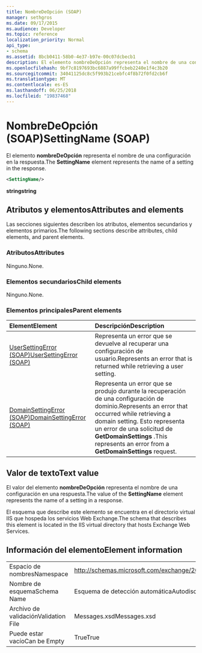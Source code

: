 ```yaml
---
title: NombreDeOpción (SOAP)
manager: sethgros
ms.date: 09/17/2015
ms.audience: Developer
ms.topic: reference
localization_priority: Normal
api_type:
- schema
ms.assetid: 8bcb0411-58b0-4e37-b97e-00c07dcbecb1
description: El elemento nombreDeOpción representa el nombre de una configuración en la respuesta.
ms.openlocfilehash: 9bf7c8197693bc6887a99ffcbeb2240e1f4c3b20
ms.sourcegitcommit: 34041125dc8c5f993b21cebfc4f8b72f0fd2cb6f
ms.translationtype: MT
ms.contentlocale: es-ES
ms.lasthandoff: 06/25/2018
ms.locfileid: "19837468"
---
```

# <a name="settingname-soap"></a><span data-ttu-id="68b15-103">NombreDeOpción (SOAP)</span><span class="sxs-lookup"><span data-stu-id="68b15-103">SettingName (SOAP)</span></span>

<span data-ttu-id="68b15-104">El elemento **nombreDeOpción** representa el nombre de una configuración en la respuesta.</span><span class="sxs-lookup"><span data-stu-id="68b15-104">The **SettingName** element represents the name of a setting in the response.</span></span> 
  
```XML
<SettingName/>
```

 <span data-ttu-id="68b15-105">**string**</span><span class="sxs-lookup"><span data-stu-id="68b15-105">**string**</span></span>
## <a name="attributes-and-elements"></a><span data-ttu-id="68b15-106">Atributos y elementos</span><span class="sxs-lookup"><span data-stu-id="68b15-106">Attributes and elements</span></span>

<span data-ttu-id="68b15-107">Las secciones siguientes describen los atributos, elementos secundarios y elementos primarios.</span><span class="sxs-lookup"><span data-stu-id="68b15-107">The following sections describe attributes, child elements, and parent elements.</span></span>
  
### <a name="attributes"></a><span data-ttu-id="68b15-108">Atributos</span><span class="sxs-lookup"><span data-stu-id="68b15-108">Attributes</span></span>

<span data-ttu-id="68b15-109">Ninguno.</span><span class="sxs-lookup"><span data-stu-id="68b15-109">None.</span></span>
  
### <a name="child-elements"></a><span data-ttu-id="68b15-110">Elementos secundarios</span><span class="sxs-lookup"><span data-stu-id="68b15-110">Child elements</span></span>

<span data-ttu-id="68b15-111">Ninguno.</span><span class="sxs-lookup"><span data-stu-id="68b15-111">None.</span></span>
  
### <a name="parent-elements"></a><span data-ttu-id="68b15-112">Elementos principales</span><span class="sxs-lookup"><span data-stu-id="68b15-112">Parent elements</span></span>

|<span data-ttu-id="68b15-113">**Element**</span><span class="sxs-lookup"><span data-stu-id="68b15-113">**Element**</span></span>|<span data-ttu-id="68b15-114">**Descripción**</span><span class="sxs-lookup"><span data-stu-id="68b15-114">**Description**</span></span>|
|:-----|:-----|
|[<span data-ttu-id="68b15-115">UserSettingError (SOAP)</span><span class="sxs-lookup"><span data-stu-id="68b15-115">UserSettingError (SOAP)</span></span>](usersettingerror-soap.md) <br/> |<span data-ttu-id="68b15-116">Representa un error que se devuelve al recuperar una configuración de usuario.</span><span class="sxs-lookup"><span data-stu-id="68b15-116">Represents an error that is returned while retrieving a user setting.</span></span>  <br/> |
|[<span data-ttu-id="68b15-117">DomainSettingError (SOAP)</span><span class="sxs-lookup"><span data-stu-id="68b15-117">DomainSettingError (SOAP)</span></span>](domainsettingerror-soap.md) <br/> |<span data-ttu-id="68b15-118">Representa un error que se produjo durante la recuperación de una configuración de dominio.</span><span class="sxs-lookup"><span data-stu-id="68b15-118">Represents an error that occurred while retrieving a domain setting.</span></span> <span data-ttu-id="68b15-119">Esto representa un error de una solicitud de **GetDomainSettings** .</span><span class="sxs-lookup"><span data-stu-id="68b15-119">This represents an error from a **GetDomainSettings** request.</span></span>  <br/> |
   
## <a name="text-value"></a><span data-ttu-id="68b15-120">Valor de texto</span><span class="sxs-lookup"><span data-stu-id="68b15-120">Text value</span></span>

<span data-ttu-id="68b15-121">El valor del elemento **nombreDeOpción** representa el nombre de una configuración en una respuesta.</span><span class="sxs-lookup"><span data-stu-id="68b15-121">The value of the **SettingName** element represents the name of a setting in a response.</span></span> 
  
<span data-ttu-id="68b15-122">El esquema que describe este elemento se encuentra en el directorio virtual IIS que hospeda los servicios Web Exchange.</span><span class="sxs-lookup"><span data-stu-id="68b15-122">The schema that describes this element is located in the IIS virtual directory that hosts Exchange Web Services.</span></span>
  
## <a name="element-information"></a><span data-ttu-id="68b15-123">Información del elemento</span><span class="sxs-lookup"><span data-stu-id="68b15-123">Element information</span></span>

|||
|:-----|:-----|
|<span data-ttu-id="68b15-124">Espacio de nombres</span><span class="sxs-lookup"><span data-stu-id="68b15-124">Namespace</span></span>  <br/> |http://schemas.microsoft.com/exchange/2010/Autodiscover  <br/> |
|<span data-ttu-id="68b15-125">Nombre de esquema</span><span class="sxs-lookup"><span data-stu-id="68b15-125">Schema Name</span></span>  <br/> |<span data-ttu-id="68b15-126">Esquema de detección automática</span><span class="sxs-lookup"><span data-stu-id="68b15-126">Autodiscover schema</span></span>  <br/> |
|<span data-ttu-id="68b15-127">Archivo de validación</span><span class="sxs-lookup"><span data-stu-id="68b15-127">Validation File</span></span>  <br/> |<span data-ttu-id="68b15-128">Messages.xsd</span><span class="sxs-lookup"><span data-stu-id="68b15-128">Messages.xsd</span></span>  <br/> |
|<span data-ttu-id="68b15-129">Puede estar vacío</span><span class="sxs-lookup"><span data-stu-id="68b15-129">Can be Empty</span></span>  <br/> |<span data-ttu-id="68b15-130">True</span><span class="sxs-lookup"><span data-stu-id="68b15-130">True</span></span>  <br/> |
   

